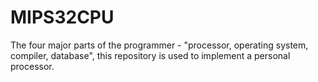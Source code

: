# MIPS32CPU
The four major parts of the programmer - "processor, operating system, compiler, database", this repository is used to implement a personal processor.
